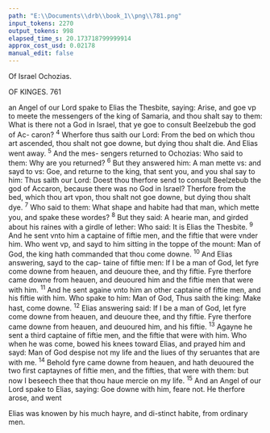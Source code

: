 ```yaml
---
path: "E:\\Documents\\drb\\book_1\\png\\781.png"
input_tokens: 2270
output_tokens: 998
elapsed_time_s: 20.173718799999914
approx_cost_usd: 0.02178
manual_edit: false
---
```

Of Israel Ochozias.

OF KINGES. 761

an Angel of our Lord spake to Elias the Thesbite, saying:
Arise, and goe vp to meete the messengers of the king of
Samaria, and thou shalt say to them: What is there not a God
in Israel, that ye goe to consult Beelzebub the god of Ac-
caron? <sup>4</sup> Wherfore thus saith our Lord: From the bed on
which thou art ascended, thou shalt not goe downe, but
dying thou shalt die. And Elias went away. <sup>5</sup> And the mes-
sengers returned to Ochozias: Who said to them: Why are
you returned? <sup>6</sup> But they answered him: A man mette vs:
and sayd to vs: Goe, and returne to the king, that sent you, and
you shal say to him: Thus saith our Lord: Doest thou therfore
send to consult Beelzebub the god of Accaron, because there
was no God in Israel? Therfore from the bed, which thou
art vpon, thou shalt not goe downe, but dying thou shalt
dye. <sup>7</sup> Who said to them: What shape and habite had that
man, which mette you, and spake these wordes? <sup>8</sup> But they
said: A hearie man, and girded about his raines with a girdle
of lether: Who said: It is Elias the Thesbite. <sup>9</sup> And he
sent vnto him a captaine of fiftie men, and the fiftie that were
vnder him. Who went vp, and sayd to him sitting in the toppe
of the mount: Man of God, the king hath commanded that
thou come downe. <sup>10</sup> And Elias answering, sayd to the cap-
taine of fiftie men: If I be a man of God, let fyre come
downe from heauen, and deuoure thee, and thy fiftie. Fyre
therfore came downe from heauen, and deuoured him and
the fiftie men that were with him. <sup>11</sup> And he sent againe
vnto him an other captaine of fiftie men, and his fiftie with
him. Who spake to him: Man of God, Thus saith the king:
Make hast, come downe. <sup>12</sup> Elias answering said: If I be a
man of God, let fyre come downe from heauen, and deuoure
thee, and thy fiftie. Fyre therfore came downe from heauen,
and deuoured him, and his fiftie. <sup>13</sup> Agayne he sent a third
captaine of fiftie men, and the fiftie that were with him.
Who when he was come, bowed his knees toward Elias,
and prayed him and sayd: Man of God despise not my life
and the liues of thy seruantes that are with me. <sup>14</sup> Behold
fyre came downe from heauen, and hath deuoured the two
first captaynes of fiftie men, and the fifties, that were with
them: but now I beseech thee that thou haue mercie on my life.
<sup>15</sup> And an Angel of our Lord spake to Elias, saying: Goe
downe with him, feare not. He therfore arose, and went

<aside>Elias was knowen by his much hayre, and di-stinct habite, from ordinary men.</aside>

[^1]: In zele of iu-stice Elias pro-cured fire from heauen to burne these proud captai-nes and their men, as he procured fire to burne the holocaust, and then slew the false prophetes, 3. Reg. 18. apud Aug. li. 2. c. 30. de mirabil. s. Script.